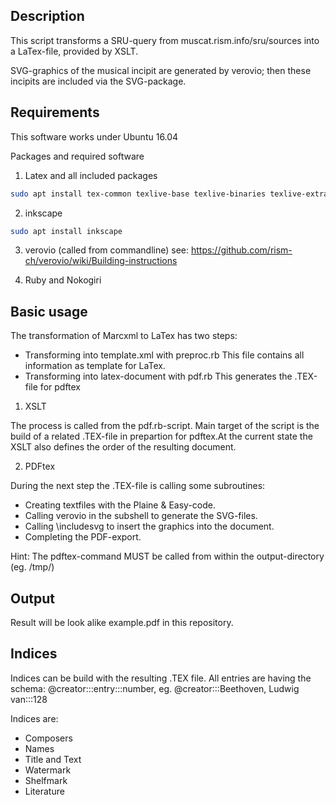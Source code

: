 Description
-----------
This script transforms a SRU-query from muscat.rism.info/sru/sources into a LaTex-file, provided by XSLT.

SVG-graphics of the musical incipit are generated by verovio; then these incipits are included via the SVG-package.


Requirements
-------------
This software works under Ubuntu 16.04

Packages and required software

1. Latex and all included packages
```bash
sudo apt install tex-common texlive-base texlive-binaries texlive-extra-utils texlive-font-utils texlive-fonts-recommended texlive-generic-recommended texlive-latex-base texlive-latex-extra texlive-latex-recommended texlive-pictures texlive-pstricks
```
2. inkscape
```bash
sudo apt install inkscape 
```
3. verovio (called from commandline)
see: https://github.com/rism-ch/verovio/wiki/Building-instructions

4. Ruby and Nokogiri

Basic usage
-----------
The transformation of Marcxml to LaTex has two steps:
* Transforming into template.xml with preproc.rb
This file contains all information as template for LaTex.
* Transforming into latex-document with pdf.rb
This generates the .TEX-file for pdftex

1. XSLT

The process is called from the pdf.rb-script. Main target of the script is the build of a related .TEX-file in prepartion for pdftex.At the current state the XSLT also defines the order of the resulting document.

2. PDFtex

During the next step the .TEX-file is calling some subroutines:
* Creating textfiles with the Plaine & Easy-code.
* Calling verovio in the subshell to generate the SVG-files.
* Calling \includesvg to insert the graphics into the document.
* Completing the PDF-export.

Hint: The pdftex-command MUST be called from within the output-directory (eg. /tmp/)

Output
------
Result will be look alike example.pdf in this repository.

Indices
-------
Indices can be build with the resulting .TEX file. All entries are having the schema:
@creator:::entry:::number, eg.
@creator:::Beethoven, Ludwig van:::128

Indices are:
* Composers
* Names
* Title and Text
* Watermark
* Shelfmark
* Literature

